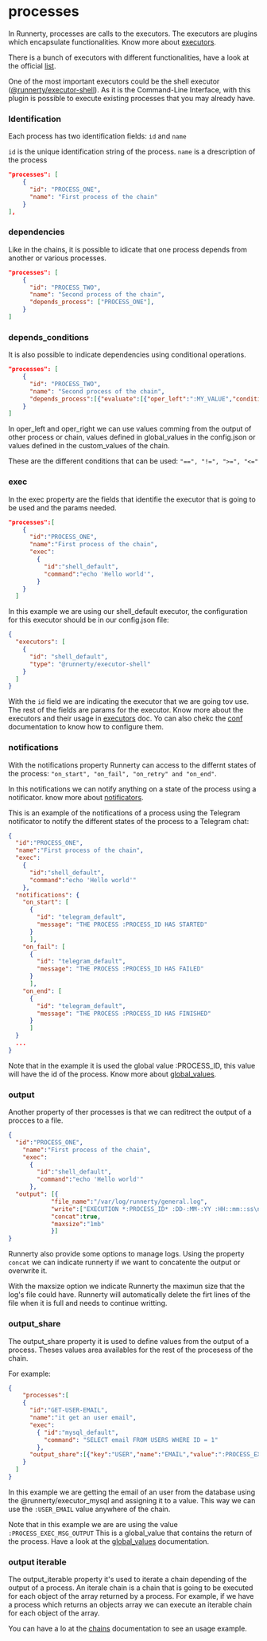 # processes

In Runnerty, processes are calls to the executors. The executors are plugins which encapsulate functionalities. Know more about [executors].

There is a bunch of executors with different functionalities, have a look at the official [list].

One of the most important executors could be the shell executor ([@runnerty/executor-shell]). As it is the Command-Line Interface, with this plugin is possible to execute existing processes that you may already have.

### Identification

Each process has two identification fields: ```id``` and ```name```

```id``` is the unique identification string of the process.
```name``` is a drescription of the process

```json
"processes": [
    {
      "id": "PROCESS_ONE",
      "name": "First process of the chain"
    }
],
```

### dependencies

Like in the chains, it is possible to idicate that one process depends from another or various processes.

```json
"processes": [
    {
      "id": "PROCESS_TWO",
      "name": "Second process of the chain",
      "depends_process": ["PROCESS_ONE"],
    }
]
```

### depends_conditions

It is also possible to indicate dependencies using conditional operations. 

```json
"processes": [
    {
      "id": "PROCESS_TWO",
      "name": "Second process of the chain",
      "depends_process":[{"evaluate":[{"oper_left":":MY_VALUE","condition":">=","oper_right":"1"}]}],
    }
]
```

In oper_left and oper_right we can use values comming from the output of other process or chain, values defined in global_values in the config.json or values defined in the custom_values of the chain.

These are the different conditions that can be used: ```"==", "!=", ">=", "<="```

### exec

In the exec property are the fields that identifie the executor that is going to be used and the params needed. 

```json
"processes":[
    {
      "id":"PROCESS_ONE",
      "name":"First process of the chain",
      "exec":
        {
          "id":"shell_default",
          "command":"echo 'Hello world'",
        }
    }
  ]
```
In this example we are using our shell_default executor, the configuration for this executor should be in our config.json file:

```json
{
  "executors": [
    {
      "id": "shell_default",
      "type": "@runnerty/executor-shell"
    }
  ]
}
```

With the ```id``` field we are indicating the executor that we are going tov use. The rest of the fields are params for the executor. Know more about the executors and their usage in [executors] doc. Yo can also chekc the [conf] documentation to know how to configure them.

### notifications

With the notifications property Runnerty can access to the differnt states of the process: ```"on_start", "on_fail", "on_retry" and "on_end"```.

In this notifications we can notify anything on a state of the process using a notificator. know more about [notificators].

This is an example of the notifications of a process using the Telegram notificator to notify the different states of the process to a Telegram chat:

```json
{
  "id":"PROCESS_ONE",
  "name":"First process of the chain",
  "exec":
    {
      "id":"shell_default",
      "command":"echo 'Hello world'"
    },
  "notifications": {
    "on_start": [
      {
        "id": "telegram_default",
        "message": "THE PROCESS :PROCESS_ID HAS STARTED"
      }
      ],
    "on_fail": [
      {
        "id": "telegram_default",
        "message": "THE PROCESS :PROCESS_ID HAS FAILED"
      }
      ],
    "on_end": [
      {
        "id": "telegram_default",
        "message": "THE PROCESS :PROCESS_ID HAS FINISHED"
      }
      ]
  }
  ...
}
```
Note that in the example it is used the global value :PROCESS_ID, this value will have the id of the process. Know more about [global_values].

### output

Another property of ther processes is that we can reditrect the output of a procces to a file. 

```json
{
  "id":"PROCESS_ONE",
  	"name":"First process of the chain",
    "exec":
      {
        "id":"shell_default",
        "command":"echo 'Hello world'"
      },
  "output": [{
			"file_name":"/var/log/runnerty/general.log", 
			"write":["EXECUTION *:PROCESS_ID* :DD-:MM-:YY :HH::mm::ss\n"], 
			"concat":true, 
			"maxsize":"1mb"
			}]
}
```
Runnerty also provide some options to manage logs. Using the property ```concat``` we can indicate runnerty if we want to concatente the output or overwrite it. 

With the maxsize option we indicate Runnerty the maximun size that the log's file could have. Runnerty will automatically delete the firt lines of the file when it is full and needs to continue writting.

### output_share

The output_share property it is used to define values from the output of a process. Theses values area availables for the rest of the procesess of the chain.

For example:

```json
{
	"processes":[
    {
      "id":"GET-USER-EMAIL",
      "name":"it get an user email",
      "exec":
        { "id":"mysql_default",
          "command": "SELECT email FROM USERS WHERE ID = 1"
        },
      "output_share":[{"key":"USER","name":"EMAIL","value":":PROCESS_EXEC_MSG_OUTPUT"}]
    }
  ]
}
```
In this example we are getting the email of an user from the database using the @runnerty/executor_mysql and assigning it to a value. This way we can use the ```:USER_EMAIL``` value anywhere of the chain.

Note that in this example we are are using the value ```:PROCESS_EXEC_MSG_OUTPUT``` This is a global_value that contains the return of the process. Have a look at the [global_values] documentation.

### output iterable

The output_iterable property it's used to iterate a chain depending of the output of a process. An iterale chain is a chain that is going to be executed for each object of the array returned by a process. For example, if we have a process which returns an objects array we can execute an iterable chain for each object of the array.

You can have a lo at the [chains] documentation to see an usage example.

[list]: https://github.com/Coderty/runnerty/blob/master/docs/plugins.md
[executors]: https://github.com/Coderty/runnerty/blob/master/docs/executors.md
[@runnerty/executor-shell]: https://github.com/Coderty/runnerty-executor-shell
[conf]: https://github.com/Coderty/runnerty/blob/master/docs/conf.md
[notificators]: https://github.com/Coderty/runnerty/blob/master/docs/notificators.md
[global_values]: https://github.com/Coderty/runnerty/blob/master/docs/global_values.md
[chains]: https://github.com/Coderty/runnerty/blob/master/docs/chains.md